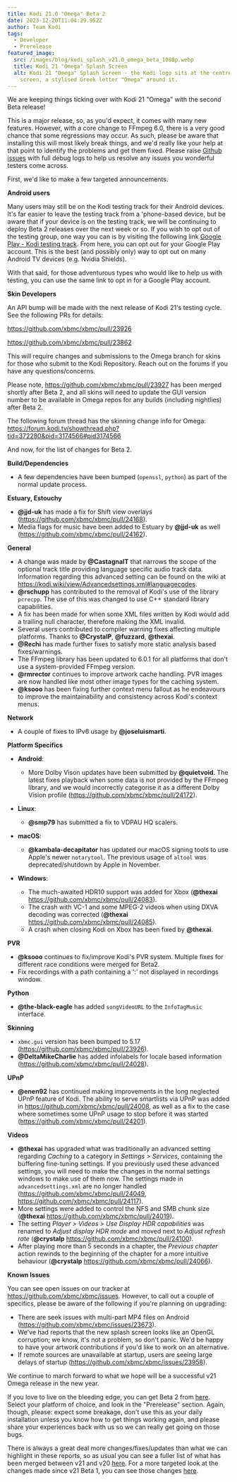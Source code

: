 ```yaml
---
title: Kodi 21.0 "Omega" Beta 2
date: 2023-12-20T11:04:29.952Z
author: Team Kodi
tags:
  - Developer
  - Prerelease
featured_image:
  src: /images/blog/kodi_splash_v21.0_omega_beta_1080p.webp
  title: Kodi 21 "Omega" Splash Screen
  alt: Kodi 21 "Omega" Splash Screen - the Kodi logo sits at the centre of a black
    screen, a stylised Greek letter "Omega" around it.
---
```

We are keeping things ticking over with Kodi 21 "Omega" with the second Beta release!

This is a major release, so, as you'd expect, it comes with many new features. However, with a core change to FFmpeg 6.0, there is a very good chance that some regressions may occur.  As such, please be aware that installing this will most likely break things, and we'd really like your help at that point to identify the problems and get them fixed. Please raise [Github issues](https://github.com/xbmc/xbmc/issues) with full debug logs to help us resolve any issues you wonderful testers come across.

First, we'd like to make a few targeted announcements.

**Android users**

Many users may still be on the Kodi testing track for their Android devices. It's far easier to leave the testing track from a 'phone-based device, but be aware that if your device is on the testing track, we will be continuing to deploy Beta 2 releases over the next week or so. If you wish to opt out of the testing group, one way you can is by visiting the following link [Google Play - Kodi testing track](https://play.google.com/apps/testing/org.xbmc.kodi). From here, you can opt out for your Google Play account. This is the best (and possibly only) way to opt out on many Android TV devices (e.g. Nvidia Shields).

With that said, for those adventurous types who would like to help us with testing, you can use the same link to opt in for a Google Play account.

**Skin Developers**

An API bump will be made with the next release of Kodi 21's testing cycle. See the following PRs for details:

https://github.com/xbmc/xbmc/pull/23926

https://github.com/xbmc/xbmc/pull/23862

This will require changes and submissions to the Omega branch for skins for those who submit to the Kodi Repository. Reach out on the forums if you have any questions/concerns.

Please note, https://github.com/xbmc/xbmc/pull/23927 has been merged shortly after Beta 2, and all skins will need to update the GUI version number to be available in Omega repos for any builds (including nightlies) after Beta 2.

The following forum thread has the skinning change info for Omega: https://forum.kodi.tv/showthread.php?tid=372280&pid=3174566#pid3174566

And now, for the list of changes for Beta 2.

**Build/Dependencies**

* A few dependencies have been bumped (`openssl`, `python`) as part of the normal update process.

**Estuary, Estouchy**

* **@jjd-uk** has made a fix for Shift view overlays (https://github.com/xbmc/xbmc/pull/24168).
* Media flags for music have been added to Estuary by **@jjd-uk** as well (https://github.com/xbmc/xbmc/pull/24162).

**General**

* A change was made by **@CastagnaIT** that narrows the scope of the optional track title providing language specific audio track data. Information regarding this advanced setting can be found on the wiki at https://kodi.wiki/view/Advancedsettings.xml#languagecodes.
* **@rschupp** has contributed to the removal of Kodi's use of the library `pcrecpp`. The use of this was changed to use C++ standard library capabilities.
* A fix has been made for when some XML files written by Kodi would add a trailing null character,  therefore making the XML invalid.
* Several users contributed to compiler warning fixes affecting multiple platforms. Thanks to **@CrystalP**, **@fuzzard**, **@thexai**.
* **@Rechi** has made further fixes to satisfy more static analysis based fixes/warnings.
* The FFmpeg library has been updated to 6.0.1 for all platforms that don't use a system-provided FFmpeg version.
* **@rmrector** continues to improve artwork cache handling. PVR images are now handled like most other image types for the caching system.
* **@ksooo** has been fixing further context menu fallout as he endeavours to improve the maintainability and consistency across Kodi's context menus.

**Network**

* A couple of fixes to IPv6 usage by **@joseluismarti**.

**Platform Specifics**

* **Android**:

  * More Dolby Vison updates have been submitted by **@quietvoid**. The latest fixes playback when some data is not provided by the FFmpeg library, and we would incorrectly categorise it as a different Dolby Vision profile (https://github.com/xbmc/xbmc/pull/24172).
* **Linux**:

  * **@smp79** has submitted a fix to VDPAU HQ scalers. 
* **macOS**:

  * **@kambala-decapitator** has updated our macOS signing tools to use Apple's newer `notarytool`. The previous usage of `altool` was deprecated/shutdown by Apple in November.
* **Windows**:

  * The much-awaited HDR10 support was added for Xbox (**@thexai** https://github.com/xbmc/xbmc/pull/24083).
  * The crash with VC-1 and some MPEG-2 videos when using DXVA decoding was corrected (**@thexai** https://github.com/xbmc/xbmc/pull/24085).
  * A crash when closing Kodi on Xbox has been fixed by **@thexai**.

**PVR**

* **@ksooo** continues to fix/improve Kodi's PVR system. Multiple fixes for different race conditions were merged for Beta2.
* Fix recordings with a path containing a ':' not displayed in recordings window.

**Python**

* **@the-black-eagle** has added `songVideoURL` to the `InfoTagMusic` interface.

**Skinning**

* `xbmc.gui` version has been bumped to 5.17 (https://github.com/xbmc/xbmc/pull/23926).
* **@DeltaMikeCharlie** has added infolabels for locale based information (https://github.com/xbmc/xbmc/pull/24028).

**UPnP**

* **@enen92** has continued making improvements in the long neglected UPnP feature of Kodi. The ability to serve smartlists via UPnP was added in https://github.com/xbmc/xbmc/pull/24008, as well as a fix to the case where sometimes some UPnP usage to stop before it was started (https://github.com/xbmc/xbmc/pull/24201).

**Videos**

* **@thexai** has upgraded what was traditionally an advanced setting regarding *Caching* to a category in *Settings > Services*, containing the buffering fine-tuning settings. If you previously used these advanced settings, you will need to make the changes in the normal settings windows to make use of them now. The settings made in `advancedsettings.xml` are no longer handled (https://github.com/xbmc/xbmc/pull/24049, https://github.com/xbmc/xbmc/pull/24117).
* More settings were added to control the NFS and SMB chunk size (**@thexai** https://github.com/xbmc/xbmc/pull/24019).
* The setting *Player > Videos > Use Display HDR capabilities* was renamed to *Adjust display HDR mode* and moved next to *Adjust refresh rate* (**@crystalp** https://github.com/xbmc/xbmc/pull/24100).
* After playing more than 5 seconds in a chapter, the *Previous chapter* action rewinds to the beginning of the chapter for a more intuitive behaviour (**@crystalp** https://github.com/xbmc/xbmc/pull/24066).

**Known Issues**

You can see open issues on our tracker at https://github.com/xbmc/xbmc/issues. However, to call out a couple of specifics, please be aware of the following if you're planning on upgrading:

* There are seek issues with multi-part MP4 files on Android (https://github.com/xbmc/xbmc/issues/23673).
* We've had reports that the new splash screen looks like an OpenGL corruption; we know, it's not a problem, so don't panic. We'd be happy to have your artwork contributions if you'd like to work on an alternative. 
* If remote sources are unavailable at startup, users are seeing large delays of startup (https://github.com/xbmc/xbmc/issues/23958).

We continue to march forward to what we hope will be a successful v21 Omega release in the new year. 

If you love to live on the bleeding edge, you can get Beta 2 from [here](https://kodi.tv/download). Select your platform of choice, and look in the "Prerelease" section. Again, though, please: expect some breakage, don't use this as your daily installation unless you know how to get things working again, and please share your experiences back with us so we can really get going on those bugs.

There is always a great deal more changes/fixes/updates than what we can highlight in these reports, so as usual you can see a fuller list of what has been merged between v21 and v20 [here](https://github.com/xbmc/xbmc/compare/Nexus...xbmc:21.0b2-Omega).
For a more targeted look at the changes made since v21 Beta 1, you can see those changes [here](https://github.com/xbmc/xbmc/compare/21.0b1-Omega...21.0b2-Omega).